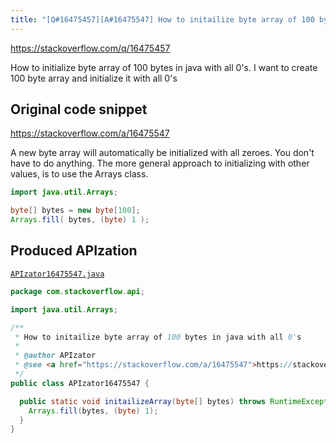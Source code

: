 ```yaml
---
title: "[Q#16475457][A#16475547] How to initailize byte array of 100 bytes in java with all 0's"
---
```


https://stackoverflow.com/q/16475457

How to initialize byte array of 100 bytes in java with all 0's.
I want to create 100 byte array and initialize it with all 0's



## Original code snippet

https://stackoverflow.com/a/16475547

A new byte array will automatically be initialized with all zeroes. You don't have to do anything.
The more general approach to initializing with other values, is to use the Arrays class.

```java
import java.util.Arrays;

byte[] bytes = new byte[100];
Arrays.fill( bytes, (byte) 1 );
```

## Produced APIzation

[`APIzator16475547.java`](/data/search/java/APIzator16475547.java)

```java
package com.stackoverflow.api;

import java.util.Arrays;

/**
 * How to initailize byte array of 100 bytes in java with all 0's
 *
 * @author APIzator
 * @see <a href="https://stackoverflow.com/a/16475547">https://stackoverflow.com/a/16475547</a>
 */
public class APIzator16475547 {

  public static void initailizeArray(byte[] bytes) throws RuntimeException {
    Arrays.fill(bytes, (byte) 1);
  }
}
```